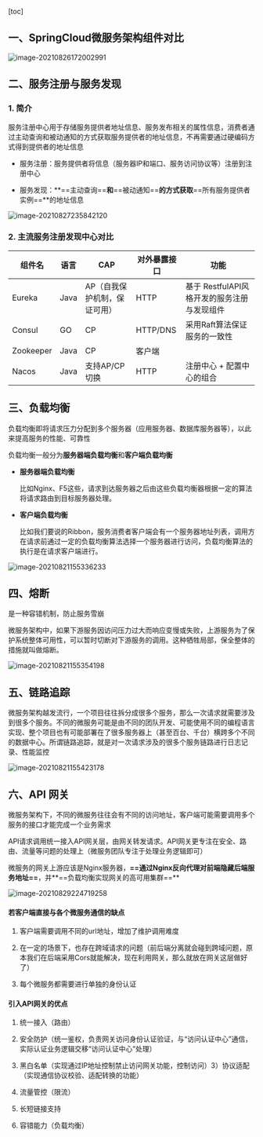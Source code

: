 [toc]

## 一、SpringCloud微服务架构组件对比

![image-20210826172002991](images/image-20210826172002991.png)

## 二、服务注册与服务发现

### 1. 简介

服务注册中⼼⽤于存储服务提供者地址信息、服务发布相关的属性信息，消费者通过主动查询和被动通知的⽅式获取服务提供者的地址信息，不再需要通过硬编码⽅式得到提供者的地址信息

- 服务注册：服务提供者将信息（服务器IP和端⼝、服务访问协议等）注册到注册中⼼

- 服务发现：**==主动查询==**和**==被动通知==**的⽅式获取**==所有服务提供者实例==**的地址信息

![image-20210827235842120](images/image-20210827235842120.png)

### 2. 主流服务注册发现中心对比

| 组件名    | 语⾔ | CAP                          | 对外暴露接⼝ | 功能                                        |
| --------- | ---- | ---------------------------- | ------------ | ------------------------------------------- |
| Eureka    | Java | AP（⾃我保护机制，保证可⽤） | HTTP         | 基于 RestfulAPI⻛格开发的服务注册与发现组件 |
| Consul    | GO   | CP                           | HTTP/DNS     | 采⽤Raft算法保证服务的⼀致性                |
| Zookeeper | Java | CP                           | 客户端       |                                             |
| Nacos     | Java | ⽀持AP/CP切换                | HTTP         | 注册中⼼ + 配置中⼼的组合                   |



## 三、负载均衡

负载均衡即将请求压⼒分配到多个服务器（应⽤服务器、数据库服务器等），以此来提⾼服务的性能、可靠性

负载均衡⼀般分为**服务器端负载均衡**和**客户端负载均衡**

- **服务器端负载均衡**

  ⽐如Nginx、F5这些，请求到达服务器之后由这些负载均衡器根据⼀定的算法将请求路由到⽬标服务器处理。

- **客户端负载均衡**

  ⽐如我们要说的Ribbon，服务消费者客户端会有⼀个服务器地址列表，调⽤⽅在请求前通过⼀定的负载均衡算法选择⼀个服务器进⾏访问，负载均衡算法的执⾏是在请求客户端进⾏。

![image-20210821155336233](images/image-20210821155336233.png)

## 四、熔断

是一种容错机制，防止服务雪崩

微服务架构中，如果下游服务因访问压⼒过⼤⽽响应变慢或失败，上游服务为了保护系统整体可⽤性，可以暂时切断对下游服务的调⽤。这种牺牲局部，保全整体的措施就叫做熔断。

![image-20210821155354198](images/image-20210821155354198.png)

## 五、链路追踪

微服务架构越发流⾏，⼀个项⽬往往拆分成很多个服务，那么⼀次请求就需要涉及到很多个服务。不同的微服务可能是由不同的团队开发、可能使⽤不同的编程语⾔实现、整个项⽬也有可能部署在了很多服务器上（甚⾄百台、千台）横跨多个不同的数据中⼼。所谓链路追踪，就是对⼀次请求涉及的很多个服务链路进⾏⽇志记录、性能监控

![image-20210821155423178](images/image-20210821155423178.png)

## 六、API ⽹关

微服务架构下，不同的微服务往往会有不同的访问地址，客户端可能需要调⽤多个服务的接⼝才能完成⼀个业务需求

API请求调⽤统⼀接⼊API⽹关层，由⽹关转发请求。API⽹关更专注在安全、路由、流量等问题的处理上（微服务团队专注于处理业务逻辑即可）

微服务的网关上游应该是Nginx服务器，**==通过Nginx反向代理对前端隐藏后端服务地址==**，并**==负载均衡实现网关的高可用集群==**

![image-20210829224719258](images/image-20210829224719258.png)

#### 若客户端直接与各个微服务通信的缺点

1. 客户端需要调⽤不同的url地址，增加了维护调⽤难度

2. 在⼀定的场景下，也存在跨域请求的问题（前后端分离就会碰到跨域问题，原本我们在后端采⽤Cors就能解决，现在利⽤⽹关，那么就放在⽹关这层做好了）

3. 每个微服务都需要进⾏单独的身份认证

#### 引入API⽹关的优点

1. 统⼀接⼊（路由）

2. 安全防护（统⼀鉴权，负责⽹关访问身份认证验证，与“访问认证中⼼”通信，实际认证业务逻辑交移“访问认证中⼼”处理）

3. ⿊⽩名单（实现通过IP地址控制禁⽌访问⽹关功能，控制访问）3）协议适配（实现通信协议校验、适配转换的功能）

4. 流量管控（限流）

5. ⻓短链接⽀持

6. 容错能⼒（负载均衡）